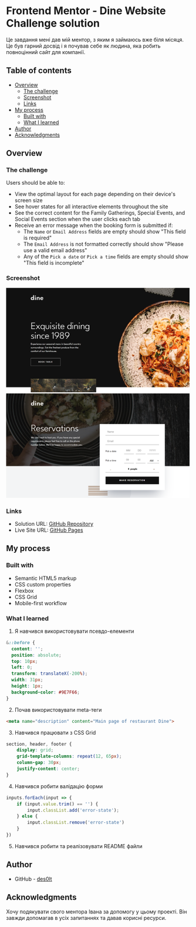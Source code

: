 # Frontend Mentor - Dine Website Challenge solution

Це завдання мені дав мій ментор, з яким я займаюсь вже біля місяця. Це був гарний досвід і я почував себе як людина, яка робить повноцінний сайт для компанії. 

## Table of contents

- [Overview](#overview)
  - [The challenge](#the-challenge)
  - [Screenshot](#screenshot)
  - [Links](#links)
- [My process](#my-process)
  - [Built with](#built-with)
  - [What I learned](#what-i-learned)
- [Author](#author)
- [Acknowledgments](#acknowledgments)

## Overview

### The challenge

Users should be able to:

- View the optimal layout for each page depending on their device's screen size
- See hover states for all interactive elements throughout the site
- See the correct content for the Family Gatherings, Special Events, and Social Events section when the user clicks each tab
- Receive an error message when the booking form is submitted if:
  - The `Name` or `Email Address` fields are empty should show "This field is required"
  - The `Email Address` is not formatted correctly should show "Please use a valid email address"
  - Any of the `Pick a date` or `Pick a time` fields are empty should show "This field is incomplete"

### Screenshot
<img src="./home_page_screenshot.png" width="500" alt="Home page screenshot">
<img src="./reservation_page_screenshot.png" width="500" alt="Reservation page screenshot">

### Links

- Solution URL: [GitHub Repository](https://github.com/des0lt/dine-restaurant)
- Live Site URL: [GitHub Pages](https://des0lt.github.io/dine-restaurant/)

## My process

### Built with

- Semantic HTML5 markup
- CSS custom properties
- Flexbox
- CSS Grid
- Mobile-first workflow

### What I learned

1. Я навчився використовувати псевдо-елементи
```css
&::before {
  content: '';
  position: absolute;
  top: 10px;
  left: 0;
  transform: translateX(-200%);
  width: 31px;
  height: 1px;
  background-color: #9E7F66;
}
```

2. Почав використовувати meta-теги
```html
<meta name="description" content="Main page of restaurant Dine">
```

3. Навчився працювати з CSS Grid
```css
section, header, footer {
    display: grid;
    grid-template-columns: repeat(12, 65px);
    column-gap: 30px;
    justify-content: center;
}
```

4. Навчився робити валідацію форми
```js
inputs.forEach(input => {
    if (input.value.trim() == '') {
        input.classList.add('error-state');
    } else {
        input.classList.remove('error-state')
    }
})
```

5. Навчився робити та реалізовувати README файли

## Author

- GitHub - [des0lt](https://github.com/des0lt)

## Acknowledgments

Хочу подякувати свого ментора Івана за допомогу у цьому проекті. Він завжди допомагав в усіх запитаннях та давав корисні ресурси.
